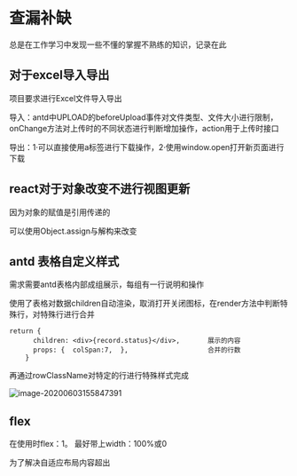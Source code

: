 # 查漏补缺

总是在工作学习中发现一些不懂的掌握不熟练的知识，记录在此



## 对于excel导入导出

项目要求进行Excel文件导入导出

导入：antd中UPLOAD的beforeUpload事件对文件类型、文件大小进行限制， onChange方法对上传时的不同状态进行判断增加操作，action用于上传时接口

导出：1·可以直接使用a标签进行下载操作，2·使用window.open打开新页面进行下载



## react对于对象改变不进行视图更新

因为对象的赋值是引用传递的

可以使用Object.assign与解构来改变



## antd 表格自定义样式

需求需要antd表格内部成组展示，每组有一行说明和操作

使用了表格对数据children自动渲染，取消打开关闭图标，在render方法中判断特殊行，对特殊行进行合并

```
return {
      children: <div>{record.status}</div>,       展示的内容
      props: {  colSpan:7,  },                    合并的行数
    }
```

再通过rowClassName对特定的行进行特殊样式完成

![image-20200603155847391](C:\Users\Administrator\AppData\Roaming\Typora\typora-user-images\image-20200603155847391.png)



## flex

在使用时flex：1。 最好带上width：100%或0

为了解决自适应布局内容超出